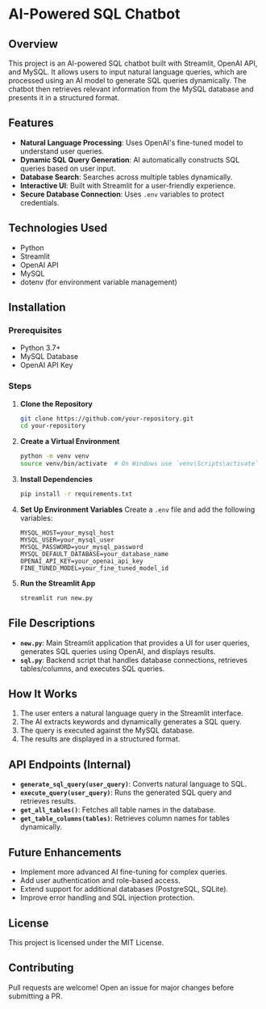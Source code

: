 # AI-Powered SQL Chatbot

## Overview
This project is an AI-powered SQL chatbot built with Streamlit, OpenAI API, and MySQL. It allows users to input natural language queries, which are processed using an AI model to generate SQL queries dynamically. The chatbot then retrieves relevant information from the MySQL database and presents it in a structured format.

## Features
- **Natural Language Processing**: Uses OpenAI's fine-tuned model to understand user queries.
- **Dynamic SQL Query Generation**: AI automatically constructs SQL queries based on user input.
- **Database Search**: Searches across multiple tables dynamically.
- **Interactive UI**: Built with Streamlit for a user-friendly experience.
- **Secure Database Connection**: Uses `.env` variables to protect credentials.

## Technologies Used
- Python
- Streamlit
- OpenAI API
- MySQL
- dotenv (for environment variable management)

## Installation
### Prerequisites
- Python 3.7+
- MySQL Database
- OpenAI API Key

### Steps
1. **Clone the Repository**
   ```bash
   git clone https://github.com/your-repository.git
   cd your-repository
   ```
2. **Create a Virtual Environment**
   ```bash
   python -m venv venv
   source venv/bin/activate  # On Windows use `venv\Scripts\activate`
   ```
3. **Install Dependencies**
   ```bash
   pip install -r requirements.txt
   ```
4. **Set Up Environment Variables**
   Create a `.env` file and add the following variables:
   ```env
   MYSQL_HOST=your_mysql_host
   MYSQL_USER=your_mysql_user
   MYSQL_PASSWORD=your_mysql_password
   MYSQL_DEFAULT_DATABASE=your_database_name
   OPENAI_API_KEY=your_openai_api_key
   FINE_TUNED_MODEL=your_fine_tuned_model_id
   ```
5. **Run the Streamlit App**
   ```bash
   streamlit run new.py
   ```

## File Descriptions
- **`new.py`**: Main Streamlit application that provides a UI for user queries, generates SQL queries using OpenAI, and displays results.
- **`sql.py`**: Backend script that handles database connections, retrieves tables/columns, and executes SQL queries.

## How It Works
1. The user enters a natural language query in the Streamlit interface.
2. The AI extracts keywords and dynamically generates a SQL query.
3. The query is executed against the MySQL database.
4. The results are displayed in a structured format.

## API Endpoints (Internal)
- **`generate_sql_query(user_query)`**: Converts natural language to SQL.
- **`execute_query(user_query)`**: Runs the generated SQL query and retrieves results.
- **`get_all_tables()`**: Fetches all table names in the database.
- **`get_table_columns(tables)`**: Retrieves column names for tables dynamically.

## Future Enhancements
- Implement more advanced AI fine-tuning for complex queries.
- Add user authentication and role-based access.
- Extend support for additional databases (PostgreSQL, SQLite).
- Improve error handling and SQL injection protection.

## License
This project is licensed under the MIT License.

## Contributing
Pull requests are welcome! Open an issue for major changes before submitting a PR.


